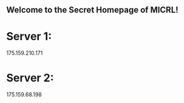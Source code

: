 ## Welcome to the Secret Homepage of MICRL!
# Server 1:
175.159.210.171
# Server 2:
175.159.68.198








